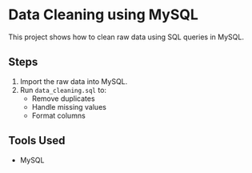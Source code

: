 # Data Cleaning using MySQL

This project shows how to clean raw data using SQL queries in MySQL.

## Steps
1. Import the raw data into MySQL.
2. Run `data_cleaning.sql` to:
   - Remove duplicates
   - Handle missing values
   - Format columns

## Tools Used
- MySQL

